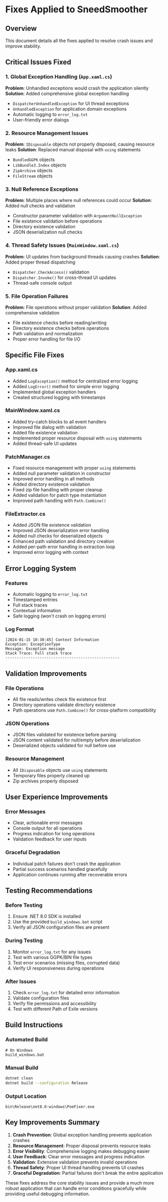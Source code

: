 # Fixes Applied to SneedSmoother

## Overview
This document details all the fixes applied to resolve crash issues and improve stability.

## Critical Issues Fixed

### 1. Global Exception Handling (`App.xaml.cs`)
**Problem**: Unhandled exceptions would crash the application silently
**Solution**: Added comprehensive global exception handling
- `DispatcherUnhandledException` for UI thread exceptions
- `UnhandledException` for application domain exceptions
- Automatic logging to `error_log.txt`
- User-friendly error dialogs

### 2. Resource Management Issues
**Problem**: `IDisposable` objects not properly disposed, causing resource leaks
**Solution**: Replaced manual disposal with `using` statements
- `BundledGGPK` objects
- `LibBundle3.Index` objects
- `ZipArchive` objects
- `FileStream` objects

### 3. Null Reference Exceptions
**Problem**: Multiple places where null references could occur
**Solution**: Added null checks and validation
- Constructor parameter validation with `ArgumentNullException`
- File existence validation before operations
- Directory existence validation
- JSON deserialization null checks

### 4. Thread Safety Issues (`MainWindow.xaml.cs`)
**Problem**: UI updates from background threads causing crashes
**Solution**: Added proper thread dispatching
- `Dispatcher.CheckAccess()` validation
- `Dispatcher.Invoke()` for cross-thread UI updates
- Thread-safe console output

### 5. File Operation Failures
**Problem**: File operations without proper validation
**Solution**: Added comprehensive validation
- File existence checks before reading/writing
- Directory existence checks before operations
- Path validation and normalization
- Proper error handling for file I/O

## Specific File Fixes

### App.xaml.cs
- Added `LogException()` method for centralized error logging
- Added `LogError()` method for simple error logging
- Implemented global exception handlers
- Created structured logging with timestamps

### MainWindow.xaml.cs
- Added try-catch blocks to all event handlers
- Improved file dialog with validation
- Added file existence validation
- Implemented proper resource disposal with `using` statements
- Added thread-safe UI updates

### PatchManager.cs
- Fixed resource management with proper `using` statements
- Added null parameter validation in constructor
- Improved error handling in all methods
- Added directory existence validation
- Fixed zip file handling with proper cleanup
- Added validation for patch type instantiation
- Improved path handling with `Path.Combine()`

### FileExtractor.cs
- Added JSON file existence validation
- Improved JSON deserialization error handling
- Added null checks for deserialized objects
- Enhanced path validation and directory creation
- Added per-path error handling in extraction loop
- Improved error logging with context

## Error Logging System

### Features
- Automatic logging to `error_log.txt`
- Timestamped entries
- Full stack traces
- Contextual information
- Safe logging (won't crash on logging errors)

### Log Format
```
[2024-01-15 10:30:45] Context Information
Exception: ExceptionType
Message: Exception message
Stack Trace: Full stack trace
--------------------------------------------------
```

## Validation Improvements

### File Operations
- All file reads/writes check file existence first
- Directory operations validate directory existence
- Path operations use `Path.Combine()` for cross-platform compatibility

### JSON Operations
- JSON files validated for existence before parsing
- JSON content validated for null/empty before deserialization
- Deserialized objects validated for null before use

### Resource Management
- All `IDisposable` objects use `using` statements
- Temporary files properly cleaned up
- Zip archives properly disposed

## User Experience Improvements

### Error Messages
- Clear, actionable error messages
- Console output for all operations
- Progress indication for long operations
- Validation feedback for user inputs

### Graceful Degradation
- Individual patch failures don't crash the application
- Partial success scenarios handled gracefully
- Application continues running after recoverable errors

## Testing Recommendations

### Before Testing
1. Ensure .NET 8.0 SDK is installed
2. Use the provided `build_windows.bat` script
3. Verify all JSON configuration files are present

### During Testing
1. Monitor `error_log.txt` for any issues
2. Test with various GGPK/BIN file types
3. Test error scenarios (missing files, corrupted data)
4. Verify UI responsiveness during operations

### After Issues
1. Check `error_log.txt` for detailed error information
2. Validate configuration files
3. Verify file permissions and accessibility
4. Test with different Path of Exile versions

## Build Instructions

### Automated Build
```batch
# On Windows
build_windows.bat
```

### Manual Build
```bash
dotnet clean
dotnet build --configuration Release
```

### Output Location
```
bin\Release\net8.0-windows\PoeFixer.exe
```

## Key Improvements Summary

1. **Crash Prevention**: Global exception handling prevents application crashes
2. **Resource Management**: Proper disposal prevents resource leaks
3. **Error Visibility**: Comprehensive logging makes debugging easier
4. **User Feedback**: Clear error messages and progress indication
5. **Validation**: Extensive validation prevents invalid operations
6. **Thread Safety**: Proper UI thread handling prevents UI crashes
7. **Graceful Degradation**: Partial failures don't break the entire application

These fixes address the core stability issues and provide a much more robust application that can handle error conditions gracefully while providing useful debugging information. 
